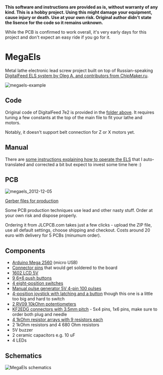 **This software and instructions are provided as is, without warranty of any kind. This is a hobby project. Using this might damage your equipment, cause injury or death. Use at your own risk. Original author didn't state the lisence for the code so it remains unknown.**

While the PCB is confirmed to work overall, it's very early days for this project and don't expect an easy ride if you go for it.

# MegaEls

Metal lathe electronic lead screw project built on top of Russian-speaking [DigitalFeed ELS system by Oleg A. and contributors from ChipMaker.ru](https://www.chipmaker.ru/topic/118083/).

![megaels-example](https://user-images.githubusercontent.com/517919/146578580-5ed5b854-83fb-4121-9611-b14a97ffb6ef.jpg)

## Code

Original code of DigitalFeed 7e2 is provided in the [folder above](https://github.com/kachurovskiy/megaels/tree/main/Digital_Feed_7e2). It requires tuning a few constants at the top of the main file to fit your lathe and motors.

Notably, it doesn't support belt connection for Z or X motors yet.

## Manual

There are [some instructions explaining how to operate the ELS](https://github.com/kachurovskiy/megaels/blob/main/Digital_Feed_7e2/manual.md) that I auto-translated and corrected a bit but expect to invest some time here :)

## PCB

![megaels_2012-12-05](https://user-images.githubusercontent.com/517919/146578632-993fc083-6fc4-4a29-a345-051907fbcaa5.jpg)

[Gerber files for production](https://github.com/kachurovskiy/megaels/raw/PCB_20211205/Gerber_PCB_MegaEls_20211205.zip)

Some PCB production techniques use lead and other nasty stuff. Order at your own risk and dispose properly.

Ordering it from JLCPCB.com takes just a few clicks - upload the ZIP file, use all default settings, choose shipping and checkout. Costs around 20 euro with delivery for 5 PCBs (minumum order).

## Components

- [Arduino Mega 2560](https://www.aliexpress.com/item/32850843888.html) (micro USB)
- [Connector pins](https://www.aliexpress.com/item/1005002577212594.html) that would get soldered to the board
- [1602 LCD 5V](https://www.aliexpress.com/item/32326489466.html)
- [9 6\*6 push buttons](https://www.aliexpress.com/item/32862548214.html)
- [4 eight-position switches](https://www.aliexpress.com/item/4000700310059.html)
- [Manual pulse generator 5V 4-pin 100 pulses](https://www.aliexpress.com/item/32949618549.html)
- [4-position joystick with latching and a button](https://www.aliexpress.com/item/4000893010190.html) though this one is a little too big and hard to switch
- [2 RV09 10kOhm potentiometers](https://www.aliexpress.com/item/4000078097697.html)
- [KF2EDG connectors with 3.5mm pitch](https://www.aliexpress.com/item/1005003085954456.html) - 5x4 pins, 1x6 pins, make sure to order both plug and needle
- [4 1kOhm resistor arrays with 9 resistors each](https://www.aliexpress.com/item/32840103807.html)
- 2 1kOhm resistors and 4 680 Ohm resistors
- 5V buzzer
- 2 ceramic capacitors e.g. 10 uF
- 4 LEDs

## Schematics

![MegaEls schematics](https://github.com/kachurovskiy/megaels/raw/main/PCB_20211205/Schematic_MegaEls_2021-12-05.png)
